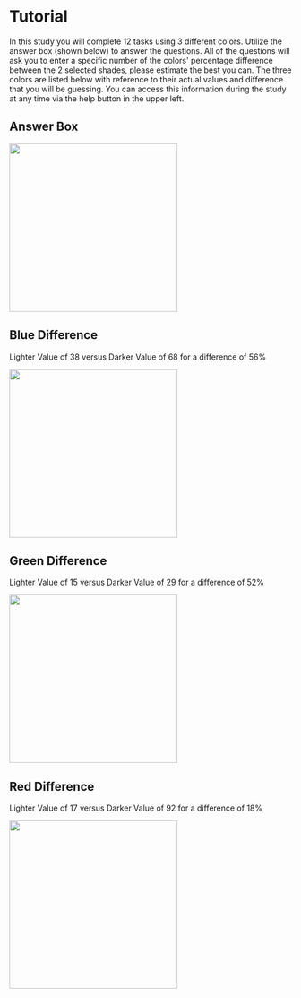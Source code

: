 # Tutorial
In this study you will complete 12 tasks using 3 different colors. Utilize the answer box (shown below) to answer the questions. All of the questions will ask you to enter a specific number of the colors' percentage difference between the 2 selected shades, please estimate the best you can. The three colors are listed below with reference to their actual values and difference that you will be guessing. You can access this information during the study at any time via the help button in the upper left.

## Answer Box

<img src="./assets/AnswerBox.png" width="auto" height="300px">

## Blue Difference

Lighter Value of 38 versus Darker Value of 68 for a difference of 56%

<img src="./assets/Blue1.png" width="auto" height="300px">


## Green Difference

Lighter Value of 15 versus Darker Value of 29 for a difference of 52%

<img src="./assets/Green1.png" width="auto" height="300px">


## Red Difference

Lighter Value of 17 versus Darker Value of 92 for a difference of 18%

<img src="./assets/Red1.png" width="auto" height="300px">